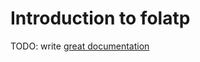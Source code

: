 # Introduction to folatp

TODO: write [great documentation](http://jacobian.org/writing/what-to-write/)
